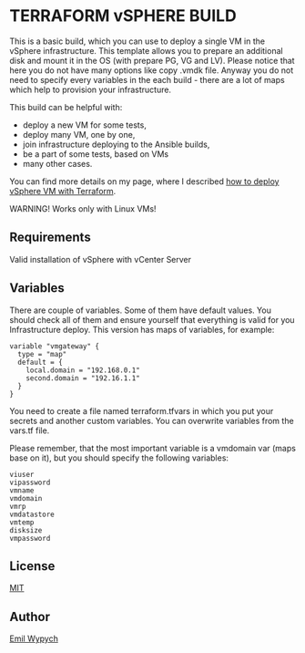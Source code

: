 TERRAFORM vSPHERE BUILD
=======================

This is a basic build, which you can use to deploy a single VM in the vSphere infrastructure. This template allows you to prepare an additional disk and mount it in the OS (with prepare PG, VG and LV). Please notice that here you do not have many options like copy .vmdk file. Anyway you do not need to specify every variables in the each build - there are a lot of maps which help to provision your infrastructure.

This build can be helpful with:

- deploy a new VM for some tests,
- deploy many VM, one by one,
- join infrastructure deploying to the Ansible builds,
- be a part of some tests, based on VMs
- many other cases.

You can find more details on my page, where I described [how to deploy vSphere VM with Terraform](https://emilwypych.com/2017/02/26/deploying-vsphere-vm-with-terraform/).

WARNING! Works only with Linux VMs!

Requirements
----------

Valid installation of vSphere with vCenter Server

Variables
---------

There are couple of variables. Some of them have default values. You should check all of them and ensure yourself that everything is valid for you Infrastructure deploy. This version has maps of variables, for example:

```
variable "vmgateway" {
  type = "map"
  default = {
    local.domain = "192.168.0.1"
    second.domain = "192.16.1.1"
  }
}
```

You need to create a file named terraform.tfvars in which you put your secrets and another custom variables. You can overwrite variables from the vars.tf file.

Please remember, that the most important variable is a vmdomain var (maps base on it), but you should specify the following variables:

```
viuser
vipassword
vmname
vmdomain
vmrp
vmdatastore
vmtemp
disksize
vmpassword
```

License
----------

[MIT](https://tldrlegal.com/license/mit-license)

Author
-------

[Emil Wypych](https://emilwypych.com)
